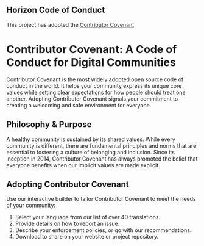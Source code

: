 ## Horizon Code of Conduct
This project has adopted the [Contributor Covenant](https://www.contributor-covenant.org/)

# Contributor Covenant: A Code of Conduct for Digital Communities
Contributor Covenant is the most widely adopted open source code of conduct in the world. It helps your community express its unique core values while setting clear expectations for how people should treat one another. Adopting Contributor Covenant signals your commitment to creating a welcoming and safe environment for everyone.

## Philosophy & Purpose
A healthy community is sustained by its shared values. While every community is different, there are fundamental principles and norms that are essential to fostering a culture of belonging and inclusion. Since its inception in 2014, Contributor Covenant has always promoted the belief that everyone benefits when our implicit values are made explicit.

## Adopting Contributor Covenant
Use our interactive builder to tailor Contributor Covenant to meet the needs of your community:

1. Select your language from our list of over 40 translations.
2. Provide details on how to report an issue.
3. Describe your enforcement policies, or go with our recommendations.
4. Download to share on your website or project repository.

